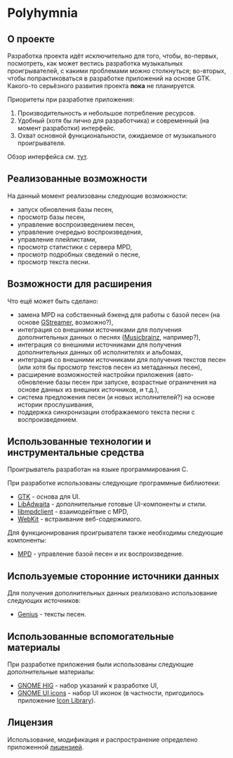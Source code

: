# Polyhymnia

## О проекте

Разработка проекта идёт исключительно для того, чтобы, во-первых, посмотреть, как может вестись разработка музыкальных проигрывателей, с какими проблемами можно столкнуться; во-вторых, чтобы попрактиковаться в разработке приложений на основе GTK. Какого-то серьёзного развития проекта **пока** не планируется.

Приоритеты при разработке приложения:
1. Производительность и небольшое потребление ресурсов.
2. Удобный (хотя бы лично для разработчика) и современный (на момент разработки) интерфейс.
3. Охват основной функциональности, ожидаемое от музыкального проигрывателя.

Обзор интерфейса см. [тут](./UI.md).

## Реализованные возможности

На данный момент реализованы следующие возможности:
* запуск обновления базы песен,
* просмотр базы песен,
* управление воспроизведением песен,
* управление очередью воспроизведения,
* управление плейлистами,
* просмотр статистики с сервера MPD,
* просмотр подробных сведений о песне,
* просмотр текста песни.

## Возможности для расширения

Что ещё может быть сделано:
* замена MPD на собственный бэкенд для работы с базой песен (на основе [GStreamer](https://gstreamer.freedesktop.org/), возможно?),
* интеграция со внешними источниками для получения дополнительных данных о песнях ([Musicbrainz](https://musicbrainz.org/), например?),
* интеграция со внешними источниками для получения дополнительных данных об исполнителях и альбомах,
* интеграция со внешними источниками для получения текстов песен (или хотя бы просмотр текстов песен из метаданных песен),
* расширение возможностей настройки приложения (авто-обновление базы песен при запуске, возрастные ограничения на основе данных из внешних источников, и т.д.),
* система предложения песен (и новых исполнителей?) на основе истории прослушивания,
* поддержка синхронизации отображаемого текста песни с воспроизведением.

## Использованные технологии и инструментальные средства

Проигрыватель разработан на языке программирования C.

При разработке использованы следующие программные библиотеки:
* [GTK](https://gitlab.gnome.org/GNOME/gtk/) - основа для UI.
* [LibAdwaita](https://gitlab.gnome.org/GNOME/libadwaita) - дополнительные готовые UI-компоненты и стили.
* [libmpdclient](https://github.com/MusicPlayerDaemon/libmpdclient) - взаимодейтвие с MPD,
* [WebKit](https://github.com/WebKit/WebKit) - встраивание веб-содержимого.

Для функционирования проигрывателя также необходимы следующие компоненты:
* [MPD](https://www.musicpd.org/) - управление базой песен и их воспроизведение.

## Используемые сторонние источники данных
Для получения дополнительных данных реализовано использование следующих источников:
* [Genius](https://genius.com) - тексты песен.

## Использованные вспомогательные материалы

При разработке приложения были использованы следующие дополнительные материалы:
* [GNOME HIG](https://developer.gnome.org/hig/index.html) - набор указаний к разработке UI,
* [GNOME UI icons](https://developer.gnome.org/hig/guidelines/ui-icons.html) - набор UI иконок (в частности, пригодилось приложение [Icon Library](https://flathub.org/apps/org.gnome.design.IconLibrary)).

## Лицензия
Использование, модификация и распространение определено приложенной [лицензией](./LICENSE).
